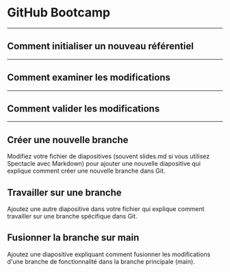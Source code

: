 <!-- slides.md -->

# GitHub Bootcamp

---

## Comment initialiser un nouveau référentiel

---

## Comment examiner les modifications

---

## Comment valider les modifications

---

## Créer une nouvelle branche

Modifiez votre fichier de diapositives (souvent slides.md si vous utilisez Spectacle avec Markdown) pour ajouter une nouvelle diapositive qui explique comment créer une nouvelle branche dans Git.

## Travailler sur une branche

Ajoutez une autre diapositive dans votre fichier qui explique comment travailler sur une branche spécifique dans Git.

## Fusionner la branche sur main

Ajoutez une diapositive expliquant comment fusionner les modifications d'une branche de fonctionnalité dans la branche principale (main).